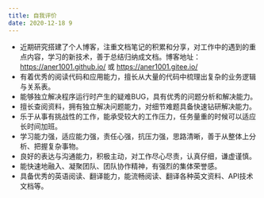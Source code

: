 ```yaml
---
title: 自我评价
date: 2020-12-18 9
---
```


* 近期研究搭建了个人博客，注重文档笔记的积累和分享，对工作中的遇到的重点内容，学习的新技术，善于总结归纳成文档。博客地址：https://aner1001.github.io/   或  https://aner1001.gitee.io/
* 有着优秀的阅读代码和应用能力，擅长从大量的代码中梳理出复杂的业务逻辑与关系表。
* 能够独立解决程序运行时产生的疑难BUG，具有优秀的问题分析和解决能力。
* 擅长查阅资料，拥有独立解决问题能力，对细节难题具备快速钻研解决能力。
* 乐于从事有挑战性的工作，能承受较大的工作压力，任务量重的时候可以适应长时间加班。
* 学习能力强，适应能力强，责任心强，抗压力强，思路清晰，善于从整体上分析、把握复杂事物。
* 良好的表达与沟通能力，积极主动，对工作尽心尽责，认真仔细，谦虚谨慎。
* 能快速地融入、凝聚团队、团队协作精神，有强烈的集体荣誉感。
* 具备优秀的英语阅读、翻译能力，能流畅阅读、翻译各种英文资料、API技术文档等。

